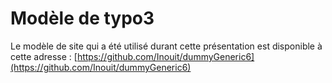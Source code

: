 # Modèle de typo3
Le modèle de site qui a été utilisé durant cette présentation est disponible à cette adresse : [https://github.com/Inouit/dummyGeneric6](https://github.com/Inouit/dummyGeneric6)